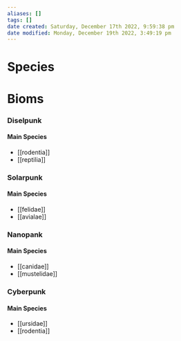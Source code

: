 ```yaml
---
aliases: []
tags: []
date created: Saturday, December 17th 2022, 9:59:38 pm
date modified: Monday, December 19th 2022, 3:49:19 pm
---
```

# Species

# Bioms

### Diselpunk

#### Main Species

- [[rodentia]]
- [[reptilia]]

### Solarpunk

#### Main Species

- [[felidae]]
- [[avialae]]

### Nanopank

#### Main Species

- [[canidae]]
- [[mustelidae]]

### Cyberpunk

#### Main Species

- [[ursidae]]
- [[rodentia]]
